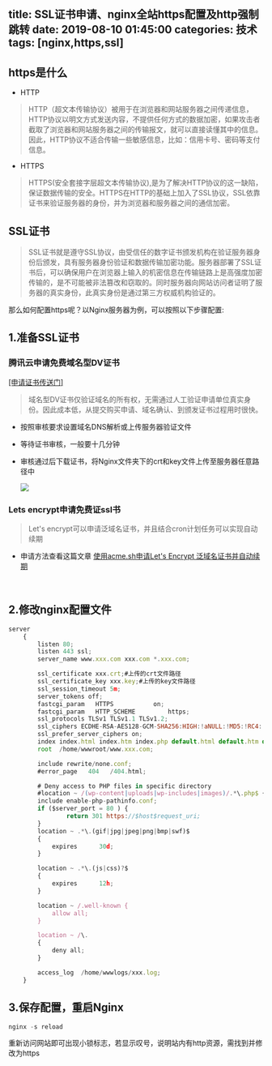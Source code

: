 title: SSL证书申请、nginx全站https配置及http强制跳转
date: 2019-08-10 01:45:00
categories: 技术
tags: [nginx,https,ssl]
---
## https是什么
* HTTP 
> HTTP（超文本传输协议）被用于在浏览器和网站服务器之间传递信息，HTTP协议以明文方式发送内容，不提供任何方式的数据加密，如果攻击者截取了浏览器和网站服务器之间的传输报文，就可以直接读懂其中的信息。因此，HTTP协议不适合传输一些敏感信息，比如：信用卡号、密码等支付信息。
* HTTPS
>HTTPS(安全套接字层超文本传输协议),是为了解决HTTP协议的这一缺陷，保证数据传输的安全。HTTPS在HTTP的基础上加入了SSL协议，SSL依靠证书来验证服务器的身份，并为浏览器和服务器之间的通信加密。
<!--more-->
## SSL证书
>SSL证书就是遵守SSL协议，由受信任的数字证书颁发机构在验证服务器身份后颁发，具有服务器身份验证和数据传输加密功能。服务器部署了SSL证书后，可以确保用户在浏览器上输入的机密信息在传输链路上是高强度加密传输的，是不可能被非法篡改和窃取的。同时服务器向网站访问者证明了服务器的真实身份，此真实身份是通过第三方权威机构验证的。

那么如何配置https呢？以Nginx服务器为例，可以按照以下步骤配置:
## 1.准备SSL证书

### 腾讯云申请免费域名型DV证书 
 [\[申请证书传送门\]][2]
>域名型DV证书仅验证域名的所有权，无需通过人工验证申请单位真实身份。因此成本低，从提交购买申请、域名确认、到颁发证书过程用时很快。
 * 按照审核要求设置域名DNS解析或上传服务器验证文件
 * 等待证书审核，一般要十几分钟
 * 审核通过后下载证书，将Nginx文件夹下的crt和key文件上传至服务器任意路径中  

   
   ![](test.jpg)
   

### Lets encrypt申请免费证ssl书
 
 >Let's encrypt可以申请泛域名证书，并且结合cron计划任务可以实现自动续期
 * 申请方法查看这篇文章
 <a href="https://sudo.plus/archives/159.html" target="_blank">使用acme.sh申请Let's Encrypt 泛域名证书并自动续期</a>
<br>
 
  
## 2.修改nginx配置文件
```javascript
server
    {
        listen 80;
        listen 443 ssl;
        server_name www.xxx.com xxx.com *.xxx.com;

        ssl_certificate xxx.crt;#上传的crt文件路径
        ssl_certificate_key xxx.key;#上传的key文件路径
        ssl_session_timeout 5m;
        server_tokens off;
        fastcgi_param   HTTPS           on;
        fastcgi_param   HTTP_SCHEME         https;
        ssl_protocols TLSv1 TLSv1.1 TLSv1.2;
        ssl_ciphers ECDHE-RSA-AES128-GCM-SHA256:HIGH:!aNULL:!MD5:!RC4:!DHE;
        ssl_prefer_server_ciphers on;    
        index index.html index.htm index.php default.html default.htm default.php;
        root  /home/wwwroot/www.xxx.com;

        include rewrite/none.conf;
        #error_page   404   /404.html;

        # Deny access to PHP files in specific directory
        #location ~ /(wp-content|uploads|wp-includes|images)/.*\.php$ { deny all; }
        include enable-php-pathinfo.conf;
        if ($server_port = 80 ) {
                return 301 https://$host$request_uri;
        }
        location ~ .*\.(gif|jpg|jpeg|png|bmp|swf)$
        {
            expires      30d;
        }

        location ~ .*\.(js|css)?$
        {
            expires      12h;
        }

        location ~ /.well-known {
            allow all;
        }

        location ~ /\.
        {
            deny all;
        }

        access_log  /home/wwwlogs/xxx.log;
    }
```
## 3.保存配置，重启Nginx
```c
nginx -s reload
```
重新访问网站即可出现小锁标志，若显示叹号，说明站内有http资源，需找到并修改为https


  [1]: https://upload.wikimedia.org/wikipedia/commons/thumb/d/da/Internet2.jpg/220px-Internet2.jpg
  [2]: https://buy.cloud.tencent.com/ssl?fromSource=ssl
  [3]: https://sudo.plus/usr/uploads/2019/08/3552413617.png
